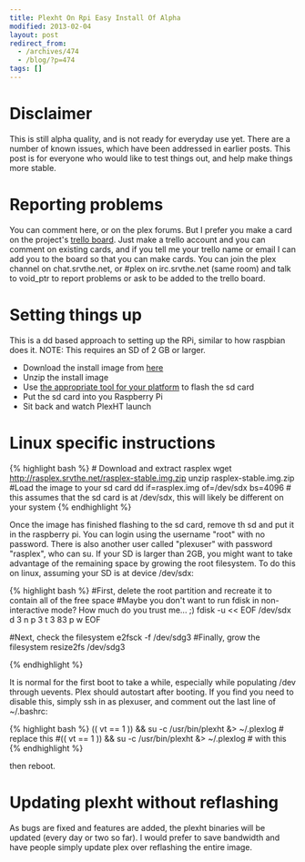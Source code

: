 ```yaml
---
title: Plexht On Rpi Easy Install Of Alpha
modified: 2013-02-04
layout: post
redirect_from:
  - /archives/474
  - /blog/?p=474
tags: []
---
```



Disclaimer
==========

This is still alpha quality, and is not ready for everyday use yet. There are a number of known issues, which have been addressed in earlier posts. This post is for everyone who would like to test things out, and help make things more stable.

Reporting problems
==================

You can comment here, or on the plex forums. But I prefer you make a card on the project's [trello board](https://trello.com/board/plex-on-raspberry-pi/510c4d34e1d17df66c00092a). Just make a trello account and you can comment on existing cards, and if you tell me your trello name or email I can add you to the board so that you can make cards. You can join the plex channel on chat.srvthe.net, or \#plex on irc.srvthe.net (same room) and talk to void\_ptr to report problems or ask to be added to the trello board.

Setting things up
=================

This is a dd based approach to setting up the RPi, similar to how raspbian does it. NOTE: This requires an SD of 2 GB or larger.

-   Download the install image from [here](http://rasplex.srvthe.net/rasplex-stable.img.zip)
-   Unzip the install image
-   Use [the appropriate tool for your platform](http://elinux.org/RPi_Easy_SD_Card_Setup) to flash the sd card
-   Put the sd card into you Raspberry Pi
-   Sit back and watch PlexHT launch

Linux specific instructions
===========================

{% highlight bash %}
\# Download and extract rasplex 
wget http://rasplex.srvthe.net/rasplex-stable.img.zip 
unzip rasplex-stable.img.zip 
\#Load the image to your sd card 
dd if=rasplex.img of=/dev/sdx bs=4096 
\# this assumes that the sd card is at /dev/sdx, this will likely be different on your system 
{% endhighlight %}

Once the image has finished flashing to the sd card, remove th sd and put it in the raspberry pi. You can login using the username "root" with no password. There is also another user called "plexuser" with password "rasplex", who can su. If your SD is larger than 2GB, you might want to take advantage of the remaining space by growing the root filesystem. To do this on linux, assuming your SD is at device /dev/sdx: 


{% highlight bash %}
\#First, delete the root partition and recreate it to contain all of the free space 
\#Maybe you don't want to run fdisk in non-interactive mode? How much do you trust me... ;) 
fdisk -u \<\< EOF /dev/sdx 
d 
3 
n 
p 
3 
t 
3 
83 
p 
w 
EOF 

\#Next, check the filesystem 
e2fsck -f /dev/sdg3 
\#Finally, grow the filesystem 
resize2fs /dev/sdg3 

{% endhighlight %}

It is normal for the first boot to take a while, especially while populating /dev through uevents. Plex should autostart after booting. If you find you need to disable this, simply ssh in as plexuser, and comment out the last line of \~/.bashrc: 

{% highlight bash %}
(( vt == 1 )) && su -c /usr/bin/plexht &\> \~/.plexlog 
\# replace this 
\#(( vt == 1 )) && su -c /usr/bin/plexht &\> \~/.plexlog 
\# with this 
{% endhighlight %}

then reboot.
 
Updating plexht without reflashing
==================================

As bugs are fixed and features are added, the plexht binaries will be updated (every day or two so far). I would prefer to save bandwidth and have people simply update plex over reflashing the entire image. 
